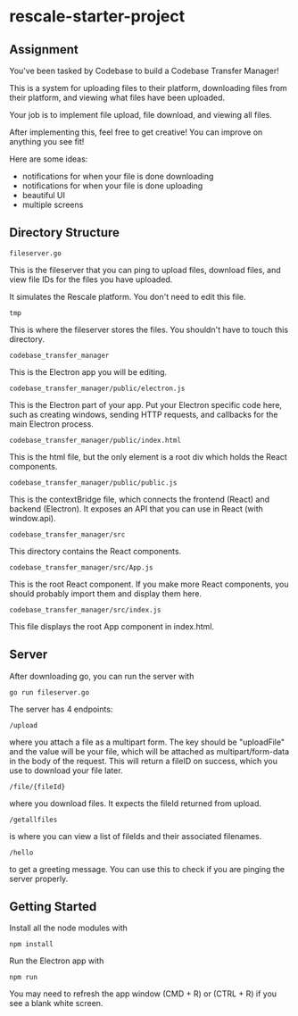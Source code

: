 # rescale-starter-project
## Assignment
You've been tasked by Codebase to build a Codebase Transfer Manager! 

This is a system
for uploading files to their platform, downloading files from their platform, and
viewing what files have been uploaded. 

Your job is to implement file upload, file download, and viewing all files.

After implementing this, feel free to get creative! You can improve on anything you see fit!

Here are some ideas:

* notifications for when your file is done downloading
* notifications for when your file is done uploading
* beautiful UI
* multiple screens

## Directory Structure

```
fileserver.go
```
This is the fileserver that you can ping to upload files, download files, and view file IDs
for the files you have uploaded. 

It simulates the Rescale platform. You don't need to edit this file.

```
tmp
```
This is where the fileserver stores the files. You shouldn't have to touch this directory.

```
codebase_transfer_manager
```
This is the Electron app you will be editing.

```
codebase_transfer_manager/public/electron.js
```
This is the Electron part of your app. Put your Electron specific code here, such as creating windows,
sending HTTP requests, and callbacks for the main Electron process.

```
codebase_transfer_manager/public/index.html
```
This is the html file, but the only element is a root div which holds the React components.

```
codebase_transfer_manager/public/public.js
```
This is the contextBridge file, which connects the frontend (React) and backend (Electron). It exposes
an API that you can use in React (with window.api).

```
codebase_transfer_manager/src
```
This directory contains the React components.

```
codebase_transfer_manager/src/App.js
```
This is the root React component. If you make more React components, you should probably import them and display them here. 

```
codebase_transfer_manager/src/index.js
```
This file displays the root App component in index.html.

## Server 
After downloading go, you can run the server with
```
go run fileserver.go
```

The server has 4 endpoints:  
```
/upload
```
where you attach a file as a multipart form. The key should be "uploadFile" and the value will be your file, 
which will be attached as multipart/form-data in the body of the request. This will return a fileID on success, 
which you use to download your file later.

```
/file/{fileId}
```
where you download files. It expects the fileId returned from upload.

```
/getallfiles
```
is where you can view a list of fileIds and their associated filenames.

```
/hello
```
to get a greeting message. You can use this to check if you are pinging the server properly.

## Getting Started
Install all the node modules with
```
npm install
```
Run the Electron app with
```
npm run
```
You may need to refresh the app window (CMD + R) or (CTRL + R) if you see a blank white screen.

